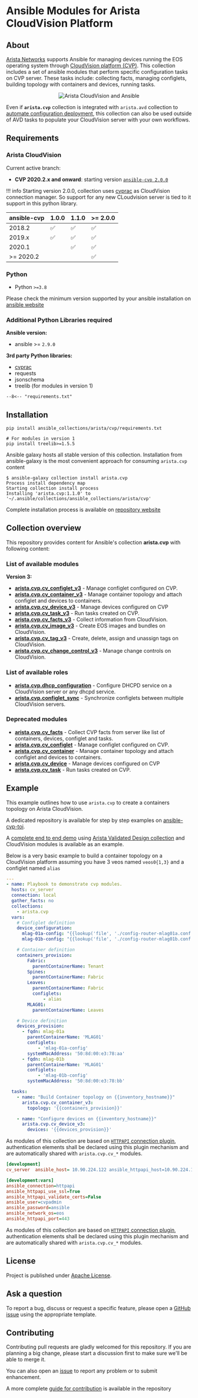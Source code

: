 # Ansible Modules for Arista CloudVision Platform

## About

[Arista Networks](https://www.arista.com/) supports Ansible for managing devices running the EOS operating system through [CloudVision platform (CVP)](https://www.arista.com/en/products/eos/eos-cloudvision). This collection includes a set of ansible modules that perform specific configuration tasks on CVP server. These tasks include: collecting facts, managing configlets, building topology with containers and devices, running tasks.

<p align="center">
  <img src='medias/ansible-cloudvision.png' alt='Arista CloudVision and Ansible'/>
</p>

Even if **`arista.cvp`** collection is integrated with `arista.avd` collection to [automate configuration deployment](https://avd.sh/en/latest/roles/eos_config_deploy_cvp/index.html), this collection can also be used outside of AVD tasks to populate your CloudVision server with your own workflows.

## Requirements

### Arista CloudVision

Current active branch:

- **CVP 2020.2.x and onward**: starting version [`ansible-cvp 2.0.0`](https://github.com/aristanetworks/ansible-cvp/releases/tag/v2.0.0)

!!! info
    Starting version 2.0.0, collection uses [cvprac](https://github.com/aristanetworks/cvprac) as CloudVision connection manager. So support for any new CLoudvision server is tied to it support in this python library.

| ansible-cvp | 1.0.0 | 1.1.0 | >= 2.0.0 |
| ----------- | ----- | ----- | -------- |
| 2018.2 | ✅ | ✅ | ✅ |
| 2019.x | ✅ | ✅ | ✅ |
| 2020.1 | | ✅ | ✅ |
| >= 2020.2 | | | ✅ |

### Python

- Python `>=3.8`

Please check the minimum version supported by your ansible installation on [ansible website](https://docs.ansible.com/ansible/latest/installation_guide/intro_installation.html#control-node-requirements)

### Additional Python Libraries required

**Ansible version:**

- ansible >= `2.9.0`

**3rd party Python libraries:**

- [cvprac](https://github.com/aristanetworks/cvprac)
- requests
- jsonschema
- treelib (for modules in version 1)

```shell
--8<-- "requirements.txt"
```

## Installation

```shell
pip install ansible_collections/arista/cvp/requirements.txt

# For modules in version 1
pip install treelib>=1.5.5
```

Ansible galaxy hosts all stable version of this collection. Installation from ansible-galaxy is the most convenient approach for consuming `arista.cvp` content

```shell
$ ansible-galaxy collection install arista.cvp
Process install dependency map
Starting collection install process
Installing 'arista.cvp:1.1.0' to '~/.ansible/collections/ansible_collections/arista/cvp'
```

Complete installation process is available on [repository website](docs/installation/requirements/)

## Collection overview

This repository provides content for Ansible's collection **arista.cvp** with following content:

### List of available modules

**Version 3:**

- [**arista.cvp.cv_configlet_v3**](docs/modules/cv_configlet_v3.rst/) -  Manage configlet configured on CVP.
- [**arista.cvp.cv_container_v3**](docs/modules/cv_container_v3.rst/) -  Manage container topology and attach configlet and devices to containers.
- [**arista.cvp.cv_device_v3**](docs/modules/cv_device_v3.rst/) - Manage devices configured on CVP
- [**arista.cvp.cv_task_v3**](docs/modules/cv_task_v3.rst/) - Run tasks created on CVP.
- [**arista.cvp.cv_facts_v3**](docs/modules/cv_facts_v3.rst/) - Collect information from CloudVision.
- [**arista.cvp.cv_image_v3**](https://cvp.avd.sh/en/latest/docs/modules/cv_image_v3.rst/) - Create EOS images and bundles on CloudVision.
- [**arista.cvp.cv_tag_v3**](https://cvp.avd.sh/en/latest/docs/modules/cv_tag_v3.rst/) - Create, delete, assign and unassign tags on CloudVision.
- [**arista.cvp.cv_change_control_v3**](https://cvp.avd.sh/en/latest/docs/modules/cv_change_control_v3.rst/) - Manage change controls on CloudVision.

### List of available roles

- [**arista.cvp.dhcp_configuration**](roles/dhcp_configuration/) - Configure DHCPD service on a CloudVision server or any dhcpd service.
- [**arista.cvp.configlet_sync**](roles/configlets_sync/) - Synchronize configlets between multiple CloudVision servers.

### Deprecated modules

- [**arista.cvp.cv_facts**](docs/modules/cv_facts.rst/) - Collect CVP facts from server like list of containers, devices, configlet and tasks.
- [**arista.cvp.cv_configlet**](docs/modules/cv_configlet.rst/) -  Manage configlet configured on CVP.
- [**arista.cvp.cv_container**](docs/modules/cv_container.rst/) -  Manage container topology and attach configlet and devices to containers.
- [**arista.cvp.cv_device**](docs/modules/cv_device.rst/) - Manage devices configured on CVP
- [**arista.cvp.cv_task**](docs/modules/cv_task.rst/) - Run tasks created on CVP.

## Example

This example outlines how to use `arista.cvp` to create a containers topology on Arista CloudVision.

A dedicated repository is available for step by step examples on [ansible-cvp-toi](https://github.com/arista-netdevops-community/ansible-cvp-toi).

A [complete end to end demo](https://github.com/arista-netdevops-community/ansible-avd-cloudvision-demo) using [Arista Validated Design collection](https://github.com/aristanetworks/ansible-avd) and CloudVision modules is available as an example.

Below is a very basic example to build a container topology on a CloudVision platform assuming you have 3 veos named `veos0{1,3}` and a configlet named `alias`

```yaml
---
- name: Playbook to demonstrate cvp modules.
  hosts: cv_server
  connection: local
  gather_facts: no
  collections:
    - arista.cvp
  vars:
    # Configlet definition
    device_configuration:
      mlag-01a-config: "{{lookup('file', './config-router-mlag01a.conf')}}"
      mlag-01b-config: "{{lookup('file', './config-router-mlag01b.conf')}}"

    # Container definition
    containers_provision:
        Fabric:
          parentContainerName: Tenant
        Spines:
          parentContainerName: Fabric
        Leaves:
          parentContainerName: Fabric
          configlets:
              - alias
        MLAG01:
          parentContainerName: Leaves

    # Device definition
    devices_provision:
      - fqdn: mlag-01a
        parentContainerName: 'MLAG01'
        configlets:
            - 'mlag-01a-config'
        systemMacAddress: '50:8d:00:e3:78:aa'
      - fqdn: mlag-01b
        parentContainerName: 'MLAG01'
        configlets:
            - 'mlag-01b-config'
        systemMacAddress: '50:8d:00:e3:78:bb'

  tasks:
    - name: "Build Container topology on {{inventory_hostname}}"
      arista.cvp.cv_container_v3:
        topology: '{{containers_provision}}'

    - name: "Configure devices on {{inventory_hostname}}"
      arista.cvp.cv_device_v3:
        devices: '{{devices_provision}}'
```

As modules of this collection are based on [`HTTPAPI` connection plugin](https://docs.ansible.com/ansible/latest/plugins/httpapi.html), authentication elements shall be declared using this plugin mechanism and are automatically shared with `arista.cvp.cv_*` modules.

```ini
[development]
cv_server  ansible_host= 10.90.224.122 ansible_httpapi_host=10.90.224.122

[development:vars]
ansible_connection=httpapi
ansible_httpapi_use_ssl=True
ansible_httpapi_validate_certs=False
ansible_user=cvpadmin
ansible_password=ansible
ansible_network_os=eos
ansible_httpapi_port=443
```

As modules of this collection are based on [`HTTPAPI` connection plugin](https://docs.ansible.com/ansible/latest/plugins/httpapi.html), authentication elements shall be declared using this plugin mechanism and are automatically shared with `arista.cvp.cv_*` modules.

## License

Project is published under [Apache License](LICENSE).

## Ask a question

To report a bug, discuss or request a specific feature, please open a [GitHub issue](https://github.com/aristanetworks/ansible-cvp/issues) using the appropriate template.

## Contributing

Contributing pull requests are gladly welcomed for this repository. If you are planning a big change, please start a discussion first to make sure we'll be able to merge it.

You can also open an [issue](https://github.com/aristanetworks/ansible-cvp/issues) to report any problem or to submit enhancement.

A more complete [guide for contribution](https://avd.sh/en/latest/docs/contribution/overview.html) is available in the repository
